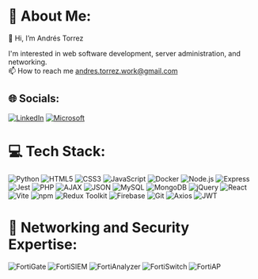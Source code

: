 # 💫 About Me:
👋 Hi, I’m Andrés Torrez<br>


I'm interested in web software development, server administration, and networking. <br> 📫 How to reach me andres.torrez.work@gmail.com


## 🌐 Socials:
[![LinkedIn](https://img.shields.io/badge/LinkedIn-%230077B5.svg?logo=linkedin&logoColor=white)](https://linkedin.com/in/andres-torrez) [![Microsoft](https://img.shields.io/badge/Microsoft-%230078D4.svg?logo=Microsoft&logoColor=white)](https://learn.microsoft.com/es-es/users/andrestorrez-at/) 

# 💻 Tech Stack:
![Python](https://img.shields.io/badge/python-3670A0?style=for-the-badge&logo=python&logoColor=ffdd54) 
![HTML5](https://img.shields.io/badge/html5-%23E34F26.svg?style=for-the-badge&logo=html5&logoColor=white) 
![CSS3](https://img.shields.io/badge/css3-%231572B6.svg?style=for-the-badge&logo=css3&logoColor=white) 
![JavaScript](https://img.shields.io/badge/javascript-%23323330.svg?style=for-the-badge&logo=javascript&logoColor=%23F7DF1E) 
![Docker](https://img.shields.io/badge/Docker-%232496ED.svg?style=for-the-badge&logo=docker&logoColor=white) 
![Node.js](https://img.shields.io/badge/Node.js-%23323330.svg?style=for-the-badge&logo=node.js&logoColor=white) 
![Express](https://img.shields.io/badge/Express-%23404D59.svg?style=for-the-badge&logo=express&logoColor=white) 
![Jest](https://img.shields.io/badge/Jest-%23C21325.svg?style=for-the-badge&logo=jest&logoColor=white) 
![PHP](https://img.shields.io/badge/PHP-%234F5B93.svg?style=for-the-badge&logo=php&logoColor=white) 
![AJAX](https://img.shields.io/badge/AJAX-%23000000.svg?style=for-the-badge&logo=ajax&logoColor=white) 
![JSON](https://img.shields.io/badge/JSON-%23000000.svg?style=for-the-badge&logo=json&logoColor=white)
![MySQL](https://img.shields.io/badge/MySQL-%234479A1.svg?style=for-the-badge&logo=mysql&logoColor=white) 
![MongoDB](https://img.shields.io/badge/MongoDB-%234EA94B.svg?style=for-the-badge&logo=mongodb&logoColor=white) 
![jQuery](https://img.shields.io/badge/jQuery-%230769AD.svg?style=for-the-badge&logo=jquery&logoColor=white) 
![React](https://img.shields.io/badge/React-%2361DAFB.svg?style=for-the-badge&logo=react&logoColor=white) 
![Vite](https://img.shields.io/badge/Vite-%2342B883.svg?style=for-the-badge&logo=vite&logoColor=white) 
![npm](https://img.shields.io/badge/npm-%23CB3837.svg?style=for-the-badge&logo=npm&logoColor=white) 
![Redux Toolkit](https://img.shields.io/badge/Redux_Toolkit-%237600B5.svg?style=for-the-badge&logo=redux&logoColor=white) 
![Firebase](https://img.shields.io/badge/Firebase-%23FFCA28.svg?style=for-the-badge&logo=firebase&logoColor=black)
![Git](https://img.shields.io/badge/Git-%23F05032.svg?style=for-the-badge&logo=git&logoColor=white)
![Axios](https://img.shields.io/badge/Axios-%23339100.svg?style=for-the-badge&logo=axios&logoColor=white)
![JWT](https://img.shields.io/badge/JSON_Web_Token-%23000000.svg?style=for-the-badge&logo=json-web-tokens&logoColor=white)



# 📡 Networking and Security Expertise:
![FortiGate](https://img.shields.io/badge/FortiGate-%23EE3124.svg?style=for-the-badge&logo=fortinet&logoColor=white)
![FortiSIEM](https://img.shields.io/badge/FortiSIEM-%23674D79.svg?style=for-the-badge&logo=fortinet&logoColor=white)
![FortiAnalyzer](https://img.shields.io/badge/FortiAnalyzer-%236F46A3.svg?style=for-the-badge&logo=fortinet&logoColor=white)
![FortiSwitch](https://img.shields.io/badge/FortiSwitch-%232196F3.svg?style=for-the-badge&logo=fortinet&logoColor=white)
![FortiAP](https://img.shields.io/badge/FortiAP-%23FF5722.svg?style=for-the-badge&logo=fortinet&logoColor=white)

